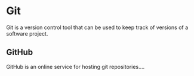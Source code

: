 # Git

Git is a version control tool that can be used to keep track of versions of a software project.

## GitHub

GitHub is an online service for hosting git repositories....
